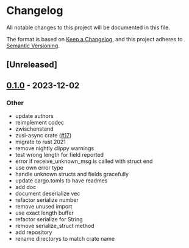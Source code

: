 # Changelog
All notable changes to this project will be documented in this file.

The format is based on [Keep a Changelog](https://keepachangelog.com/en/1.0.0/),
and this project adheres to [Semantic Versioning](https://semver.org/spec/v2.0.0.html).

## [Unreleased]

## [0.1.0](https://github.com/zusi/zusi-rs/releases/tag/zusi-protocol-v0.1.0) - 2023-12-02

### Other
- update authors
- reimplement codec
- zwischenstand
- zusi-async crate ([#17](https://github.com/zusi/zusi-rs/pull/17))
- migrate to rust 2021
- remove nightly clippy warnings
- test wrong length for field reported
- error if receive_unknown_msg is called with struct end
- use own error type
- handle unknown structs and fields gracefully
- update cargo.tomls to have readmes
- add doc
- document deserialize vec<t>
- refactor serialize number
- remove unused import
- use exact length buffer
- refactor serialize for String
- remove serialize_struct method
- add repository
- rename directorys to match crate name
